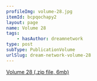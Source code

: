 ```yaml
---
profileImg: volume-28.jpg
itemId: bcpqochapy2
layout: page
name: Volume 28
tags:
    - hasAuthor: dreamnetwork
type: post
subType: PublicationVolume
urlSlug: dream-network-volume-28
---
```


<a href="../files/Volume_28.zip" download>Volume 28 (.zip file, 6mb)</a>
